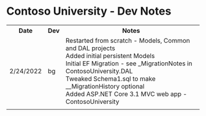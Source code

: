 # Contoso University - Dev Notes

<table>
    <tr>
        <th>Date</th><th>Dev</th>
		<th>Notes</th>
    </tr>
    <tr>
        <td>2/24/2022</td><td>bg</td>
		<td>
            Restarted from scratch - Models, Common and DAL projects<br/>
            Added initial persistent Models<br/>
            Initial EF Migration - 
            see _MigrationNotes in ContosoUniversity.DAL<br/>
            Tweaked Schema1.sql to make __MigrationHistory optional<br/>
            Added ASP.NET Core 3.1 MVC web app - ContosoUniversity<br/>
		</td>
    </tr>
    <tr>
        <td></td><td></td>
		<td>
		</td>
    </tr>
</table>
